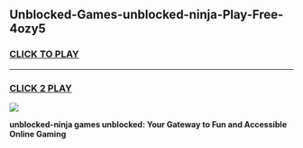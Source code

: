 
## Unblocked-Games-unblocked-ninja-Play-Free-4ozy5
<h3>
<a href="https://premium76.site?title=unblocked-ninja&ref=10A">CLICK TO PLAY</a></h3>
<hr>

<h3>
<a href="https://premium76.site?title=unblocked-ninja&ref=10A">CLICK 2 PLAY</a>
  
</h3>

<a href="https://premium76.site?title=unblocked-ninja&ref=10A"><img src="https://clearcache.store/games.png"></a>


**unblocked-ninja games unblocked: Your Gateway to Fun and Accessible Online Gaming**
